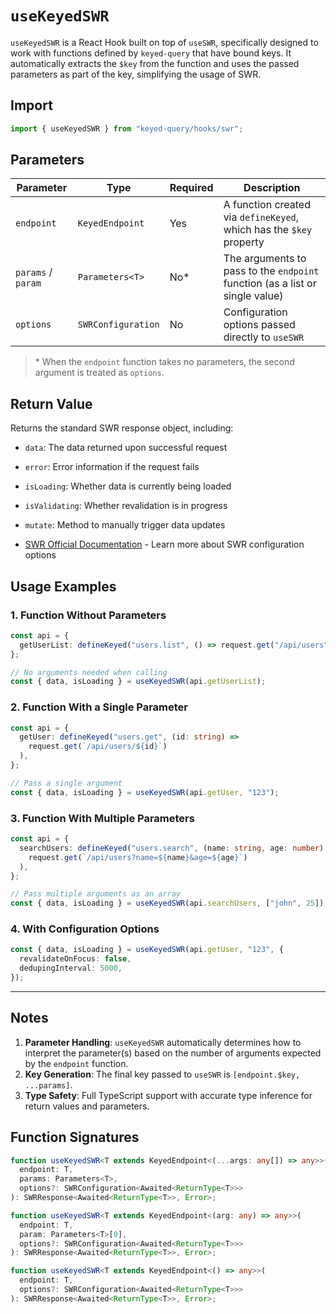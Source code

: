 # `useKeyedSWR`

`useKeyedSWR` is a React Hook built on top of `useSWR`, specifically designed to work with functions defined by `keyed-query` that have bound keys. It automatically extracts the `$key` from the function and uses the passed parameters as part of the key, simplifying the usage of SWR.

## Import

```typescript
import { useKeyedSWR } from "keyed-query/hooks/swr";
```

## Parameters

| Parameter          | Type               | Required | Description                                                                  |
| ------------------ | ------------------ | -------- | ---------------------------------------------------------------------------- |
| `endpoint`         | `KeyedEndpoint`    | Yes      | A function created via `defineKeyed`, which has the `$key` property          |
| `params` / `param` | `Parameters<T>`    | No\*     | The arguments to pass to the `endpoint` function (as a list or single value) |
| `options`          | `SWRConfiguration` | No       | Configuration options passed directly to `useSWR`                            |

> \* When the `endpoint` function takes no parameters, the second argument is treated as `options`.

## Return Value

Returns the standard SWR response object, including:

- `data`: The data returned upon successful request
- `error`: Error information if the request fails
- `isLoading`: Whether data is currently being loaded
- `isValidating`: Whether revalidation is in progress
- `mutate`: Method to manually trigger data updates

- [SWR Official Documentation](https://swr.vercel.app/) - Learn more about SWR configuration options

## Usage Examples

### 1. Function Without Parameters

```typescript
const api = {
  getUserList: defineKeyed("users.list", () => request.get("/api/users")),
};

// No arguments needed when calling
const { data, isLoading } = useKeyedSWR(api.getUserList);
```

### 2. Function With a Single Parameter

```typescript
const api = {
  getUser: defineKeyed("users.get", (id: string) =>
    request.get(`/api/users/${id}`)
  ),
};

// Pass a single argument
const { data, isLoading } = useKeyedSWR(api.getUser, "123");
```

### 3. Function With Multiple Parameters

```typescript
const api = {
  searchUsers: defineKeyed("users.search", (name: string, age: number) =>
    request.get(`/api/users?name=${name}&age=${age}`)
  ),
};

// Pass multiple arguments as an array
const { data, isLoading } = useKeyedSWR(api.searchUsers, ["john", 25]);
```

### 4. With Configuration Options

```typescript
const { data, isLoading } = useKeyedSWR(api.getUser, "123", {
  revalidateOnFocus: false,
  dedupingInterval: 5000,
});
```

---

## Notes

1. **Parameter Handling**: `useKeyedSWR` automatically determines how to interpret the parameter(s) based on the number of arguments expected by the `endpoint` function.
2. **Key Generation**: The final key passed to `useSWR` is `[endpoint.$key, ...params]`.
3. **Type Safety**: Full TypeScript support with accurate type inference for return values and parameters.

## Function Signatures

```typescript
function useKeyedSWR<T extends KeyedEndpoint<(...args: any[]) => any>>(
  endpoint: T,
  params: Parameters<T>,
  options?: SWRConfiguration<Awaited<ReturnType<T>>>
): SWRResponse<Awaited<ReturnType<T>>, Error>;

function useKeyedSWR<T extends KeyedEndpoint<(arg: any) => any>>(
  endpoint: T,
  param: Parameters<T>[0],
  options?: SWRConfiguration<Awaited<ReturnType<T>>>
): SWRResponse<Awaited<ReturnType<T>>, Error>;

function useKeyedSWR<T extends KeyedEndpoint<() => any>>(
  endpoint: T,
  options?: SWRConfiguration<Awaited<ReturnType<T>>>
): SWRResponse<Awaited<ReturnType<T>>, Error>;
```
